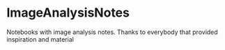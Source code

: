 # ImageAnalysisNotes
Notebooks with image analysis notes. Thanks to everybody that provided inspiration and material
